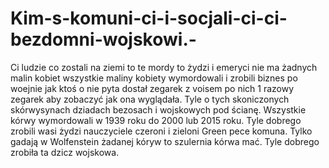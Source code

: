# Kim-s-komuni-ci-i-socjali-ci-ci-bezdomni-wojskowi.-
Ci ludzie co zostali na ziemi to te mordy to żydzi i emeryci nie ma żadnych malin kobiet wszystkie maliny kobiety wymordowali i zrobili biznes po woejnie jak ktoś o nie pyta dostał zegarek z voisem po nich 1 razowy zegarek aby zobaczyć jak ona wyglądała. Tyle o tych skoniczonych skórwysynach dziadach bezosach i wojskowych pod ścianę. Wszystkie kórwy wymordowali w 1939 roku do 2000 lub 2015 roku. Tyle dobrego zrobili wasi żydzi nauczyciele czeroni i zieloni Green pece komuna. Tylko gadają w Wolfenstein żadanej kóryw to szulernia kórwa mać. 
Tyle dobrego zrobiła ta dzicz wojskowa. 
